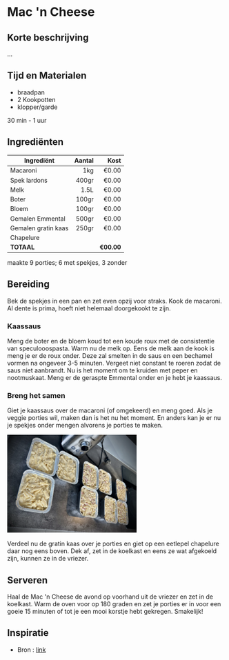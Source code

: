 # Mac 'n Cheese
## Korte beschrijving
...

## Tijd en Materialen
* braadpan
* 2 Kookpotten
* klopper/garde

30 min - 1 uur

## Ingrediënten
| Ingrediënt | Aantal | Kost |
|----------|-------------:|------:|
| Macaroni | 1kg | €0.00 |
| Spek lardons | 400gr | €0.00 |
| Melk | 1.5L | €0.00 |
| Boter | 100gr | €0.00 |
| Bloem | 100gr | €0.00 |
| Gemalen Emmental | 500gr | €0.00 |
| Gemalen gratin kaas | 250gr | €0.00 |
| Chapelure | | |
| **TOTAAL** || **€00.00** |

maakte 9 porties; 6 met spekjes, 3 zonder

## Bereiding
Bek de spekjes in een pan en zet even opzij voor straks.
Kook de macaroni. Al dente is prima, hoeft niet helemaal doorgekookt te zijn.

### Kaassaus
Meng de boter en de bloem koud tot een koude roux met de consistentie van speculooospasta. Warm nu de melk op. Eens de melk aan de kook is meng je er de roux onder. Deze zal smelten in de saus en een bechamel vormen na ongeveer 3-5 minuten. Vergeet niet constant te roeren zodat de saus niet aanbrandt. Nu is het moment om te kruiden met peper en nootmuskaat. Meng er de geraspte Emmental onder en je hebt je kaassaus.

### Breng het samen
Giet je kaassaus over de macaroni (of omgekeerd) en meng goed. Als je veggie porties wil, maken dan is het nu het moment. En anders kan je er nu je spekjes onder mengen alvorens je porties te maken.

<img src="/Assets/Pictures/MacNCheese_porties.png" width="300">

Verdeel nu de gratin kaas over je porties en giet op een eetlepel chapelure daar nog eens boven. Dek af, zet in de koelkast en eens ze wat afgekoeld zijn, kunnen ze in de vriezer.

## Serveren
Haal de Mac 'n Cheese de avond op voorhand uit de vriezer en zet in de koelkast. Warm de oven voor op 180 graden en zet je porties er in voor een goeie 15 minuten of tot je een mooi korstje hebt gekregen. Smakelijk!

## Inspiratie
* Bron : [link](https://link.com)
